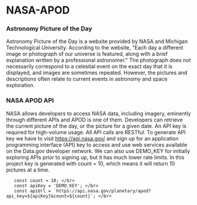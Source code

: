 # NASA-APOD

### Astronomy Picture of the Day
Astronomy Picture of the Day is a website provided by NASA and Michigan Technological University. According to the website, "Each day a different image or photograph of our universe is featured, along with a brief explanation written by a professional astronomer." The photograph does not necessarily correspond to a celestial event on the exact day that it is displayed, and images are sometimes repeated. However, the pictures and descriptions often relate to current events in astronomy and space exploration.

### NASA APOD API
NASA allows developers to access NASA data, including imagery, eminently through different APIs and APOD is one of them. Developers can retrieve the current picture of the day, or the picture for a given date. An API key is required for high-volume usage. All API calls are RESTful. To generate API key we have to visit https://api.nasa.gov/ and sign up for an application programming interface (API) key to access and use web services available on the Data.gov developer network. We can also use DEMO_KEY for initially exploring APIs prior to signing up, but it has much lower rate limits. In this project key is generated with  count = 10, which means it will return 10 pictures at a time.

       const count = 10; </br>
       const apiKey = 'DEMO_KEY'; </br>
       const apiUrl = `https://api.nasa.gov/planetary/apod?api_key=${apiKey}&count=${count}`; </br>
 
